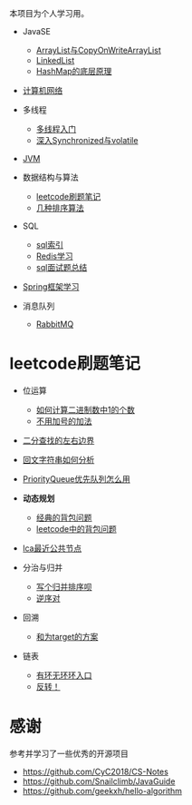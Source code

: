 本项目为个人学习用。

* JavaSE
  * [ArrayList与CopyOnWriteArrayList](src/JavaSE/arraylist.md)
  * [LinkedList](src/JavaSE/LinkedList.md)  
  * [HashMap的底层原理](src/JavaSE/容器.md)

* [计算机网络](src/network/计算机网络.md)
* 多线程
    * [多线程入门](src/multi_thread/线程.md)
    * [深入Synchronized与volatile](src/multi_thread/syn.md)
* [JVM](src/JVM/jvm.md)

* 数据结构与算法
  * [leetcode刷题笔记](src/leetcode/leetcode.md)
  * [几种排序算法](src/leetcode/归并_快排/)
  
* SQL
  * [sql索引](src/sql/sql索引.md)
  * [Redis学习](src/sql/Redis.md)  
  * [sql面试题总结](src/sql/sql面试.md)  
* [Spring框架学习](src/SSM/Spring.md)
* 消息队列
  * [RabbitMQ](src/消息队列MQ/RabbitMQ.md)
    
# leetcode刷题笔记

* 位运算
    * [如何计算二进制数中1的个数](src/leetcode/位运算/byte.md)
    * [不用加号的加法](src/leetcode/剑指offer/byteadd.md)
    
* [二分查找的左右边界](src/leetcode/双指针/二分查找.md)
* [回文字符串如何分析](src/leetcode/回文/huiwen.md)
* [PriorityQueue优先队列怎么用](src/leetcode/单调栈_优先队列/pq.md)  
* **动态规划**
    * [经典的背包问题](src/leetcode/动态规划/bags.md)
    * [leetcode中的背包问题](src/leetcode/动态规划/leetcodebags.md)
    
* [lca最近公共节点](src/leetcode/树/lca.md)
  
* 分治与归并
    * [写个归并排序呗](src/leetcode/归并_快排/mergesort.md)
    * [逆序对]()
* 回溯
    * [和为target的方案](src/leetcode/回溯_DFS_BFS/btrack_sum.md)

* 链表
    * [有环无环环入口](src/leetcode/链表/huan.md)
    * [反转！](src/leetcode/链表/reverse.md)
    
# 感谢
参考并学习了一些优秀的开源项目
* https://github.com/CyC2018/CS-Notes
* https://github.com/Snailclimb/JavaGuide
* https://github.com/geekxh/hello-algorithm
